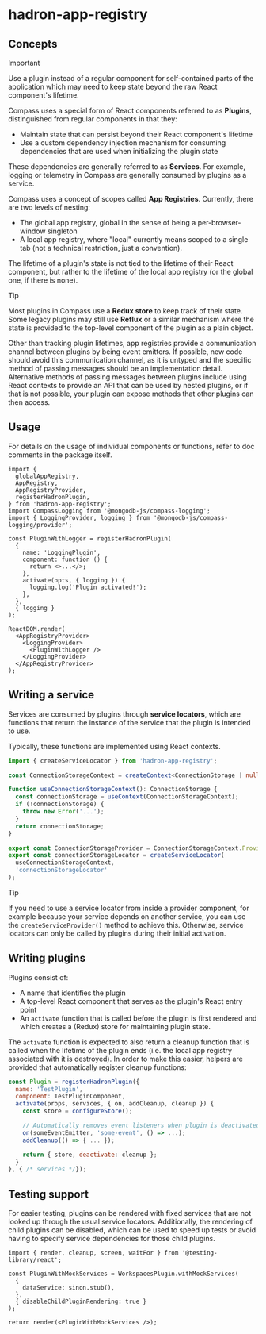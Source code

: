 # hadron-app-registry

## Concepts

> [!IMPORTANT]
> Use a plugin instead of a regular component for self-contained parts of
> the application which may need to keep state beyond the raw React
> component's lifetime.

Compass uses a special form of React components referred to as **Plugins**,
distinguished from regular components in that they:

- Maintain state that can persist beyond their React component's lifetime
- Use a custom dependency injection mechanism for consuming dependencies that
  are used when initializing the plugin state

These dependencies are generally referred to as **Services**. For example,
logging or telemetry in Compass are generally consumed by plugins as a
service.

Compass uses a concept of scopes called **App Registries**. Currently, there
are two levels of nesting:

- The global app registry, global in the sense of being a per-browser-window
  singleton
- A local app registry, where "local" currently means scoped to a single tab
  (not a technical restriction, just a convention).

The lifetime of a plugin's state is not tied to the lifetime of their React
component, but rather to the lifetime of the local app registry (or the global
one, if there is none).

> [!TIP]
> Most plugins in Compass use a **Redux store** to keep track of their state.
> Some legacy plugins may still use **Reflux** or a similar mechanism where the
> state is provided to the top-level component of the plugin as a plain object.

Other than tracking plugin lifetimes, app registries provide a communication
channel between plugins by being event emitters.
If possible, new code should avoid this communication channel, as it is untyped
and the specific method of passing messages should be an implementation detail.
Alternative methods of passing messages between plugins include using React
contexts to provide an API that can be used by nested plugins, or if that is
not possible, your plugin can expose methods that other plugins can then access.

## Usage

For details on the usage of individual components or functions, refer to
doc comments in the package itself.

```tsx
import {
  globalAppRegistry,
  AppRegistry,
  AppRegistryProvider,
  registerHadronPlugin,
} from 'hadron-app-registry';
import CompassLogging from '@mongodb-js/compass-logging';
import { LoggingProvider, logging } from '@mongodb-js/compass-logging/provider';

const PluginWithLogger = registerHadronPlugin(
  {
    name: 'LoggingPlugin',
    component: function () {
      return <>...</>;
    },
    activate(opts, { logging }) {
      logging.log('Plugin activated!');
    },
  },
  { logging }
);

ReactDOM.render(
  <AppRegistryProvider>
    <LoggingProvider>
      <PluginWithLogger />
    </LoggingProvider>
  </AppRegistryProvider>
);
```

## Writing a service

Services are consumed by plugins through **service locators**, which are
functions that return the instance of the service that the plugin is
intended to use.

Typically, these functions are implemented using React contexts.

```typescript
import { createServiceLocator } from 'hadron-app-registry';

const ConnectionStorageContext = createContext<ConnectionStorage | null>(null);

function useConnectionStorageContext(): ConnectionStorage {
  const connectionStorage = useContext(ConnectionStorageContext);
  if (!connectionStorage) {
    throw new Error('...');
  }
  return connectionStorage;
}

export const ConnectionStorageProvider = ConnectionStorageContext.Provider;
export const connectionStorageLocator = createServiceLocator(
  useConnectionStorageContext,
  'connectionStorageLocator'
);
```

> [!TIP]
> If you need to use a service locator from inside a provider component, for
> example because your service depends on another service, you can use the
> `createServiceProvider()` method to achieve this. Otherwise, service locators
> can only be called by plugins during their initial activation.

## Writing plugins

Plugins consist of:

- A name that identifies the plugin
- A top-level React component that serves as the plugin's React entry point
- An `activate` function that is called before the plugin is first rendered
  and which creates a (Redux) store for maintaining plugin state.

The `activate` function is expected to also return a cleanup function that
is called when the lifetime of the plugin ends (i.e. the local app registry
associated with it is destroyed). In order to make this easier, helpers are
provided that automatically register cleanup functions:

```js
const Plugin = registerHadronPlugin({
  name: 'TestPlugin',
  component: TestPluginComponent,
  activate(props, services, { on, addCleanup, cleanup }) {
    const store = configureStore();

    // Automatically removes event listeners when plugin is deactivated
    on(someEventEmitter, 'some-event', () => ...);
    addCleanup(() => { ... });

    return { store, deactivate: cleanup };
  }
}, { /* services */});
```

## Testing support

For easier testing, plugins can be rendered with fixed services that are not
looked up through the usual service locators. Additionally, the rendering of
child plugins can be disabled, which can be used to speed up tests or avoid
having to specify service dependencies for those child plugins.

```tsx
import { render, cleanup, screen, waitFor } from '@testing-library/react';

const PluginWithMockServices = WorkspacesPlugin.withMockServices(
  {
    dataService: sinon.stub(),
  },
  { disableChildPluginRendering: true }
);

return render(<PluginWithMockServices />);
```
